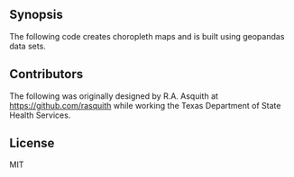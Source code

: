 ## Synopsis

The following code creates choropleth maps and is built using geopandas data sets.

## Contributors

The following was originally designed by R.A. Asquith at https://github.com/rasquith while working the Texas Department of State Health Services.

## License

MIT
